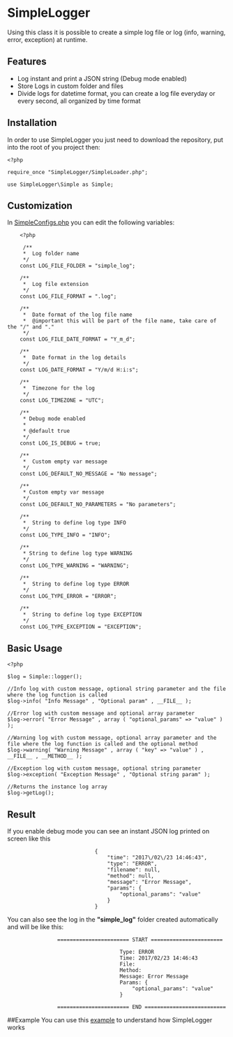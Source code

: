 # SimpleLogger


Using this class it is possible to create a simple log file or log (info, warning, error, exception) at runtime.


## Features

* Log instant and print a JSON string (Debug mode enabled)
* Store Logs in custom folder and files
* Divide logs for datetime format, you can create a log file everyday or every second, all organized by time format

## Installation

In order to use SimpleLogger you just need to download the repository, put into the root of you project then:

    <?php
     
    require_once "SimpleLogger/SimpleLoader.php";
    
    use SimpleLogger\Simple as Simple;
    
    
## Customization
In [SimpleConfigs.php] you can edit the following variables:
        
        <?php

         /**
       	 *  Log folder name
       	 */
       	const LOG_FILE_FOLDER = "simple_log";
       	
       	/**
       	 *  Log file extension
       	 */
       	const LOG_FILE_FORMAT = ".log";
       	
       	/**
       	 *  Date format of the log file name
       	 *  @important this will be part of the file name, take care of the "/" and "."
       	 */
       	const LOG_FILE_DATE_FORMAT = "Y_m_d";
       	
       	/**
       	 *  Date format in the log details
       	 */
       	const LOG_DATE_FORMAT = "Y/m/d H:i:s";
       	
       	/**
       	 *  Timezone for the log
       	 */
       	const LOG_TIMEZONE = "UTC";
       	
       	/**
       	 * Debug mode enabled
       	 *
       	 * @default true
       	 */
       	const LOG_IS_DEBUG = true;
       	
       	/**
       	 *  Custom empty var message
       	 */
       	const LOG_DEFAULT_NO_MESSAGE = "No message";
       	
       	/**
       	 * Custom empty var message
       	 */
       	const LOG_DEFAULT_NO_PARAMETERS = "No parameters";
       	
       	/**
       	 *  String to define log type INFO
       	 */
       	const LOG_TYPE_INFO = "INFO";
       	
       	/**
       	 * String to define log type WARNING
       	 */
       	const LOG_TYPE_WARNING = "WARNING";
       	
       	/**
       	 *  String to define log type ERROR
       	 */
       	const LOG_TYPE_ERROR = "ERROR";
       	
       	/**
       	 *  String to define log type EXCEPTION
       	 */
       	const LOG_TYPE_EXCEPTION = "EXCEPTION";


## Basic Usage

    <?php
    
    $log = Simple::logger();
    
    //Info log with custom message, optional string parameter and the file where the log function is called
    $log->info( "Info Message" , "Optional param" , __FILE__ );
    
    //Error log with custom message and optional array parameter
    $log->error( "Error Message" , array ( "optional_params" => "value" ) );
    
    //Warning log with custom message, optional array parameter and the file where the log function is called and the optional method
    $log->warning( "Warning Message" , array ( "key" => "value" ) , __FILE__ , __METHOD__ );
    
    //Exception log with custom message, optional string parameter
    $log->exception( "Exception Message" , "Optional string param" );
    
    //Returns the instance log array
    $log->getLog();
    
    
## Result

If you enable debug mode you can see an instant JSON log printed on screen like this

                                {
                                    "time": "2017\/02\/23 14:46:43",
                                    "type": "ERROR",
                                    "filename": null,
                                    "method": null,
                                    "message": "Error Message",
                                    "params": {
                                        "optional_params": "value"
                                    }
                                }

You can also see the log in the **"simple_log"** folder created automatically and will be like this:

        			======================= START ======================= 
                            
                                        Type: ERROR
                                        Time: 2017/02/23 14:46:43
                                        File: 
                                        Method: 
                                        Message: Error Message
                                        Params: {
                                            "optional_params": "value"
                                        }
        
        			======================= END ==========================


##Example
You can use this [example] to understand how SimpleLogger works

[example]:                 Example/
[SimpleConfigs.php]:                SimpleLogger/SimpleConfigs.php